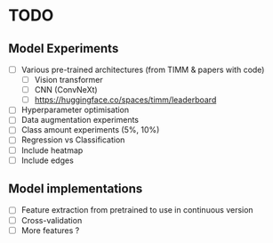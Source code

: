 # TODO
## Model Experiments
- [ ] Various pre-trained architectures (from TIMM & papers with code)
  - [ ] Vision transformer
  - [ ] CNN (ConvNeXt)
  - [ ] https://huggingface.co/spaces/timm/leaderboard
- [ ] Hyperparameter optimisation
- [ ] Data augmentation experiments
- [ ] Class amount experiments (5%, 10%)
- [ ] Regression vs Classification
- [ ] Include heatmap
- [ ] Include edges

## Model implementations
- [ ] Feature extraction from pretrained to use in continuous version
- [ ] Cross-validation
- [ ] More features ?
